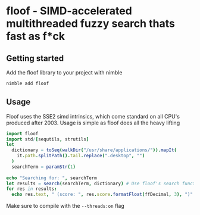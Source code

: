 # floof - SIMD-accelerated multithreaded fuzzy search thats fast as f*ck
## Getting started
Add the floof library to your project with nimble
```sh
nimble add floof
```
## Usage
Floof uses the SSE2 simd intrinsics, which come standard on all CPU's produced after 2003. Usage is simple as floof does all the heavy lifting
```nim
import floof
import std/[sequtils, strutils]
let
  dictionary = toSeq(walkDir("/usr/share/applications/")).mapIt(
    it.path.splitPath().tail.replace(".desktop", "")
  )
  searchTerm = paramStr(1)
  
echo "Searching for: ", searchTerm
let results = search(searchTerm, dictionary) # Use floof's search function
for res in results:
  echo res.text, " (score: ", res.score.formatFloat(ffDecimal, 3), ")"
```
Make sure to compile with the `--threads:on` flag
